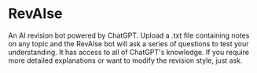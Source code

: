# RevAIse
An AI revision bot powered by ChatGPT. Upload a .txt file containing notes on any topic and the RevAIse bot will ask a series of questions to test your understanding. It has access to all of ChatGPT's knowledge. If you require more detailed explanations or want to modify the revision style, just ask.